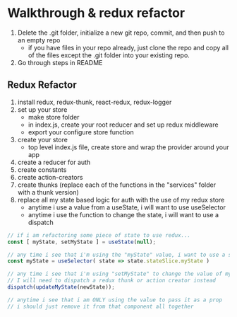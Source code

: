 # Walkthrough & redux refactor
1. Delete the .git folder, initialize a new git repo, commit, and then push to an empty repo
    - if you have files in your repo already, just clone the repo and copy all of the files except the .git folder into your existing repo.
2. Go through steps in README


<!-- 
VIDEO WALKTHROUGH LINK: 
Link:https://us02web.zoom.us/rec/share/lF1rHdpbU2qj3QfZFuQmqqt5jVCTd_QP2Qt54qb0Rvp-q0qPM9o7EoFDJJJKWqoH.fBCY-jvvS2wYqAi4 
Passcode: GL0@&!tw 

DEPLOYMENT WALKTHROUGH VIDEO: 
https://drive.google.com/file/d/1DtnZGussBlUlUawdRl-CJQVwQ3Eng5U1/view 
-->


## Redux Refactor
1. install redux, redux-thunk, react-redux, redux-logger
2. set up your store
    - make store folder
    - in index.js, create your root reducer and set up redux middleware
    - export your configure store function
3. create your store
    - top level index.js file, create store and wrap the provider around your app
4. create a reducer for auth
5. create constants
6. create action-creators
7. create thunks (replace each of the functions in the "services" folder with a thunk version)
8. replace all my state based logic for auth with the use of my redux store
    - anytime i use a value from a useState, i will want to use useSelector 
    - anytime i use the function to change the state, i will want to use a dispatch

```javascript
// if i am refactoring some piece of state to use redux...
const [ myState, setMyState ] = useState(null);

// any time i see that i'm using the "myState" value, i want to use a selector instead to get the value from my redux store
const myState = useSelector( state => state.stateSlice.myState )

// any time i see that i'm using "setMyState" to change the value of myState
// I will need to dispatch a redux thunk or action creator instead
dispatch(updateMyState(newState));

// anytime i see that i am ONLY using the value to pass it as a prop
// i should just remove it from that component all together
```
